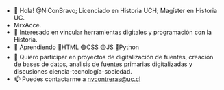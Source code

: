 - 👋 Hola! @NiConBravo; Licenciado en Historia UCH; Magíster en Historia UC.
- MrxAcce.
- 👀 Interesado en vincular herramientas digitales y programación con la Historia.
- 🌱 Aprendiendo 🔴HTML 🟣CSS 🟡JS 🐍Python
- 💞️ Quiero participar en proyectos de digitalización de fuentes, creación de bases de datos, analisis de fuentes primarias digitalizadas y discusiones ciencia-tecnología-sociedad.
- 📫 Puedes contactarme a nvcontreras@uc.cl 

<!---
NiConBravo/NiConBravo is a ✨ special ✨ repository because its `README.md` (this file) appears on your GitHub profile.
You can click the Preview link to take a look at your changes.
--->
